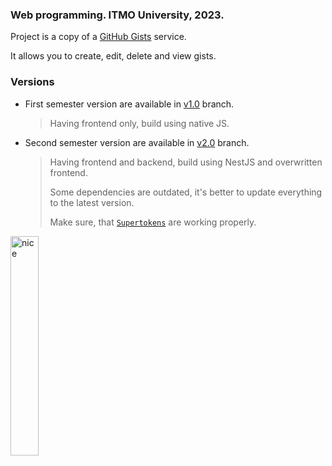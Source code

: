 ### Web programming. ITMO University, 2023.

Project is a copy of a [GitHub Gists](https://gist.github.com/) service.

It allows you to create, edit, delete and view gists.

### Versions

- First semester version are available in [v1.0](https://github.com/fadyat/itmo-web/tree/v1.0) branch.
  > Having frontend only, build using native JS.

- Second semester version are available in [v2.0](https://github.com/fadyat/itmo-web/tree/v2.0) branch.

  > Having frontend and backend, build using NestJS and overwritten frontend.
  >
  > Some dependencies are outdated, it's better to update everything to the latest version.
  >
  > Make sure, that [`Supertokens`](https://supertokens.com/) are working properly.

<img src="https://thumbs.gfycat.com/MemorableBetterCockroach-size_restricted.gif" width="30%" alt="nice">